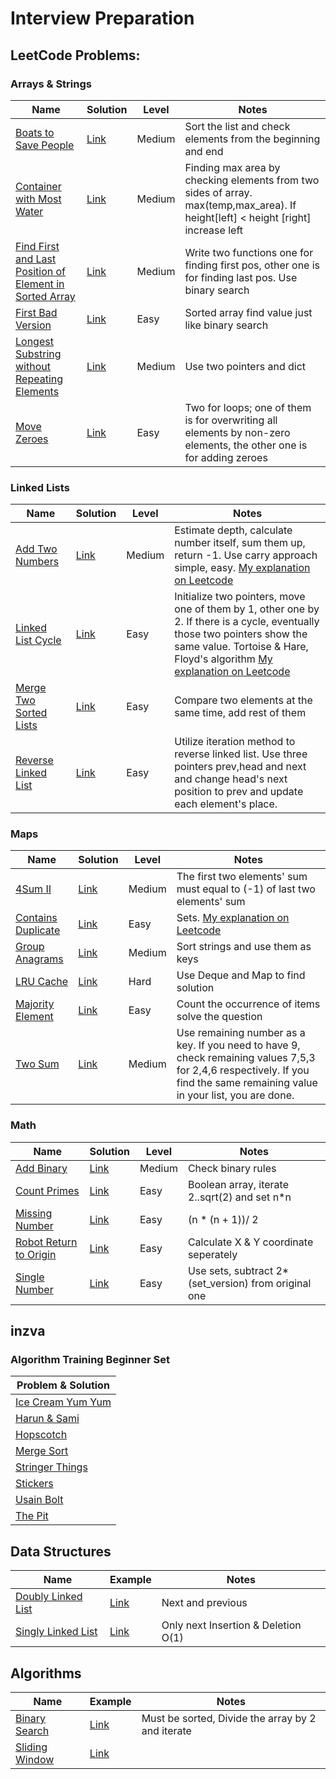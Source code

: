 # Interview Preparation

## LeetCode Problems:

### Arrays & Strings

| Name |  Solution | Level | Notes |
|---|----------------|---|---|
[Boats to Save People](https://leetcode.com/problems/boats-to-save-people/)| [Link](https://github.com/dkarakay/interview/blob/main/leetcode/arrays-strings/boats_to_save_people.py) | Medium | Sort the list and check elements from the beginning and end
[Container with Most Water](https://leetcode.com/problems/container-with-most-water/)| [Link](https://github.com/dkarakay/interview/blob/main/leetcode/arrays-strings/container_with_most_water.py) | Medium | Finding max area by checking elements from two sides of array. max(temp,max_area). If height[left] < height [right] increase left
[Find First and Last Position of Element in Sorted Array](https://leetcode.com/problems/find-first-and-last-position-of-element-in-sorted-array/)| [Link](https://github.com/dkarakay/interview/blob/main/leetcode/arrays-strings/find_first_and_last_position_of_element_in_sorted_array.py) | Medium | Write two functions one for finding first pos, other one is for finding last pos. Use binary search
[First Bad Version](https://leetcode.com/problems/first-bad-version/)| [Link](https://github.com/dkarakay/interview/blob/main/leetcode/arrays-strings/first_bad_version.py) | Easy | Sorted array find value just like binary search
[Longest Substring without Repeating Elements](https://leetcode.com/problems/longest-substring-without-repeating-elements/)|[Link](https://github.com/dkarakay/interview/blob/main/leetcode/arrays-strings/longest_substring_without_repeating_elements.py) | Medium | Use two pointers and dict
[Move Zeroes](https://leetcode.com/problems/move-zeroes/)|[Link](https://github.com/dkarakay/interview/blob/main/leetcode/arrays-strings/move_zeroes.py) | Easy | Two for loops; one of them is for overwriting all elements by non-zero elements, the other one is for adding zeroes

### Linked Lists

| Name |  Solution | Level | Notes |
|---|----------------|---|---|
[Add Two Numbers](https://leetcode.com/problems/add-two-numbers)| [Link](https://github.com/dkarakay/interview/blob/main/leetcode/linked/add_two_numbers.py)| Medium | Estimate depth, calculate number itself, sum them up, return -1. Use carry approach simple, easy. [My explanation on Leetcode](https://leetcode.com/problems/add-two-numbers/discuss/1472944/Python-3-or-Faster-than-90-or-Elegant-and-simple-approach)
[Linked List Cycle](https://leetcode.com/problems/linked-list-cycle/)| [Link](https://github.com/dkarakay/interview/blob/main/leetcode/linked/linked_list_cycle.py)| Easy | Initialize two pointers, move one of them by 1, other one by 2. If there is a cycle, eventually those two pointers show the same value. Tortoise & Hare, Floyd's algorithm [My explanation on Leetcode](https://leetcode.com/problems/linked-list-cycle/discuss/1472834/python-3-tortoise-hare-easy)
[Merge Two Sorted Lists](https://leetcode.com/problems/merge-two-sorted-lists/)| [Link](https://github.com/dkarakay/interview/blob/main/leetcode/linked/merge_two_sorted_lists.py)| Easy | Compare two elements at the same time, add rest of them
[Reverse Linked List](https://leetcode.com/problems/reverse-linked-list/)| [Link](https://github.com/dkarakay/interview/blob/main/leetcode/linked-lists/reverse_linked_list.py)| Easy | Utilize iteration method to reverse linked list. Use three pointers prev,head and next and change head's next position to prev and update each element's place.

### Maps

| Name |  Solution | Level | Notes |
|---|----------------|---|---|
[4Sum II](https://leetcode.com/problems/4sum-ii/)| [Link](https://github.com/dkarakay/interview/blob/main/leetcode/maps/4sum_ii.py)| Medium | The first two elements' sum must equal to (-1) of last two elements' sum
[Contains Duplicate](https://leetcode.com/problems/contains-duplicate/)| [Link](https://github.com/dkarakay/interview/blob/main/leetcode/maps/contains_duplicate.py) | Easy | Sets. [My explanation on Leetcode](https://leetcode.com/problems/contains-duplicate/discuss/1457561/python-one-line-solution-easy)
[Group Anagrams](https://leetcode.com/problems/group-anagrams/)| [Link](https://github.com/dkarakay/interview/blob/main/leetcode/maps/group_anagrams.py) | Medium | Sort strings and use them as keys
[LRU Cache](https://leetcode.com/problems/lru-cache/)| [Link](https://github.com/dkarakay/interview/blob/main/leetcode/maps/lru_cache.py) | Hard | Use Deque and Map to find solution
[Majority Element](https://leetcode.com/problems/majority-element/)| [Link](https://github.com/dkarakay/interview/blob/main/leetcode/maps/majority_element.py) | Easy | Count the occurrence of items solve the question
[Two Sum](https://leetcode.com/problems/two-sum/)| [Link](https://github.com/dkarakay/interview/blob/main/leetcode/maps/two_sum.py) | Medium | Use remaining  number as a key. If you need to have 9, check remaining values 7,5,3 for 2,4,6 respectively. If you find the same remaining value in your list, you are done.

### Math

| Name |  Solution | Level | Notes |
|---|----------------|---|---|
[Add Binary](https://leetcode.com/problems/add-binary/)| [Link](https://github.com/dkarakay/interview/blob/main/leetcode/math/add_binary.py) | Medium | Check binary rules
[Count Primes](https://leetcode.com/problems/count-primes/)| [Link](https://github.com/dkarakay/interview/blob/main/leetcode/math/count_primes.py) | Easy | Boolean array, iterate 2..sqrt(2) and set n*n
[Missing Number](https://leetcode.com/problems/missing-number/)|[Link](https://github.com/dkarakay/interview/blob/main/leetcode/math/missing_number.py)| Easy | (n * (n + 1))/ 2
[Robot Return to Origin](https://leetcode.com/problems/robot-return-to-origin/)| [Link](https://github.com/dkarakay/interview/blob/main/leetcode/math/robot_return_to_origin.py) | Easy | Calculate X & Y coordinate seperately
[Single Number](https://leetcode.com/problems/count-primes/)|[Link](https://github.com/dkarakay/interview/blob/main/leetcode/math/single_number.py) | Easy | Use sets, subtract 2*(set_version) from original one

## inzva

### Algorithm Training Beginner Set

| Problem & Solution  |
|---|
|[Ice Cream Yum Yum](https://github.com/dkarakay/interview/blob/main/inzva/algorithm-training-beginner-set/ice_cream_yum_yum.py)|
|[Harun & Sami](https://github.com/dkarakay/interview/blob/main/inzva/algorithm-training-beginner-set/harun_sami.py)|
|[Hopscotch](https://github.com/dkarakay/interview/blob/main/inzva/algorithm-training-beginner-set/hopscotch.py)|
|[Merge Sort](https://github.com/dkarakay/interview/blob/main/inzva/algorithm-training-beginner-set/merge_sort.py)|
|[Stringer Things](https://github.com/dkarakay/interview/blob/main/inzva/algorithm-training-beginner-set/stringer_things.py)|
|[Stickers](https://github.com/dkarakay/interview/blob/main/inzva/algorithm-training-beginner-set/stickers.py)|
|[Usain Bolt](https://github.com/dkarakay/interview/blob/main/inzva/algorithm-training-beginner-set/usain_bolt.py)|
|[The Pit](https://github.com/dkarakay/interview/blob/main/inzva/algorithm-training-beginner-set/the_pit.py)|

## Data Structures

| Name |  Example | Notes |
|---|----------------|---|
[Doubly Linked List](https://www.geeksforgeeks.org/data-structures/linked-list/doubly-linked-list/) | [Link](https://github.com/dkarakay/interview/blob/main/data-structures/doubly_linked_list.py) | Next and previous
[Singly Linked List](https://www.geeksforgeeks.org/data-structures/linked-list/singly-linked-list/) | [Link](https://github.com/dkarakay/interview/blob/main/data-structures/singly_linked_list.py) | Only next Insertion & Deletion O(1)

## Algorithms

| Name |  Example | Notes |
|---|----------------|---|
[Binary Search](https://en.wikipedia.org/wiki/Binary_search_algorithm) | [Link](https://github.com/dkarakay/interview/blob/main/algorithms/binary_search.py) | Must be sorted, Divide the array by 2 and iterate
[Sliding Window](https://www.geeksforgeeks.org/window-sliding-technique/) | [Link](https://github.com/dkarakay/interview/blob/main/algorithms/sliding_window.py) 
